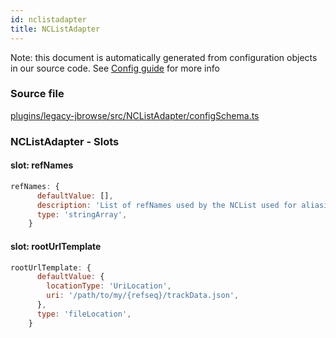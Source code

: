 ```yaml
---
id: nclistadapter
title: NCListAdapter
---
```


Note: this document is automatically generated from configuration objects in our
source code. See [Config guide](/docs/config_guide) for more info

### Source file

[plugins/legacy-jbrowse/src/NCListAdapter/configSchema.ts](https://github.com/GMOD/jbrowse-components/blob/main/plugins/legacy-jbrowse/src/NCListAdapter/configSchema.ts)

### NCListAdapter - Slots

#### slot: refNames

```js
refNames: {
      defaultValue: [],
      description: 'List of refNames used by the NCList used for aliasing',
      type: 'stringArray',
    }
```

#### slot: rootUrlTemplate

```js
rootUrlTemplate: {
      defaultValue: {
        locationType: 'UriLocation',
        uri: '/path/to/my/{refseq}/trackData.json',
      },
      type: 'fileLocation',
    }
```
